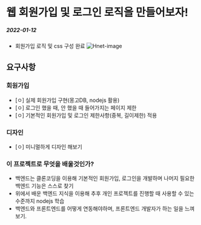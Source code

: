# 웹 회원가입 및 로그인 로직을 만들어보자!

##### 2022-01-12

- 회원가입 로직 및 css 구성 완료
  ![Hnet-image](https://user-images.githubusercontent.com/72312559/148989306-c4357326-3d50-4579-8d38-894754f0bf31.gif)

## 요구사항

### 회원가입

- [ㅇ] 실제 회원가입 구현(몽고DB, nodejs 활용)
- [ㅇ] 로그인 했을 때, 안 했을 때 들어가지는 페이지 제한
- [ㅇ] 기본적인 회원가입 및 로그인 제한사항(중복, 길이제한) 적용

### 디자인

- [ㅇ] 미니멀하게 디자인 해보기

### 이 프로젝트로 무엇을 배울것인가?

- 백엔드는 클론코딩을 이용해 기본적인 회원가입, 로그인을 개발하며 나머지 필요한 백엔드 기능은 스스로 찾기
- 위에서 배운 백엔드 지식을 이용해 추후 개인 프로젝트를 진행할 때 사용할 수 있는 수준까지 nodejs 학습
- 백엔드와 프론트엔드를 어떻게 연동해야하며, 프론트엔드 개발자가 하는 일을 느껴보기.
